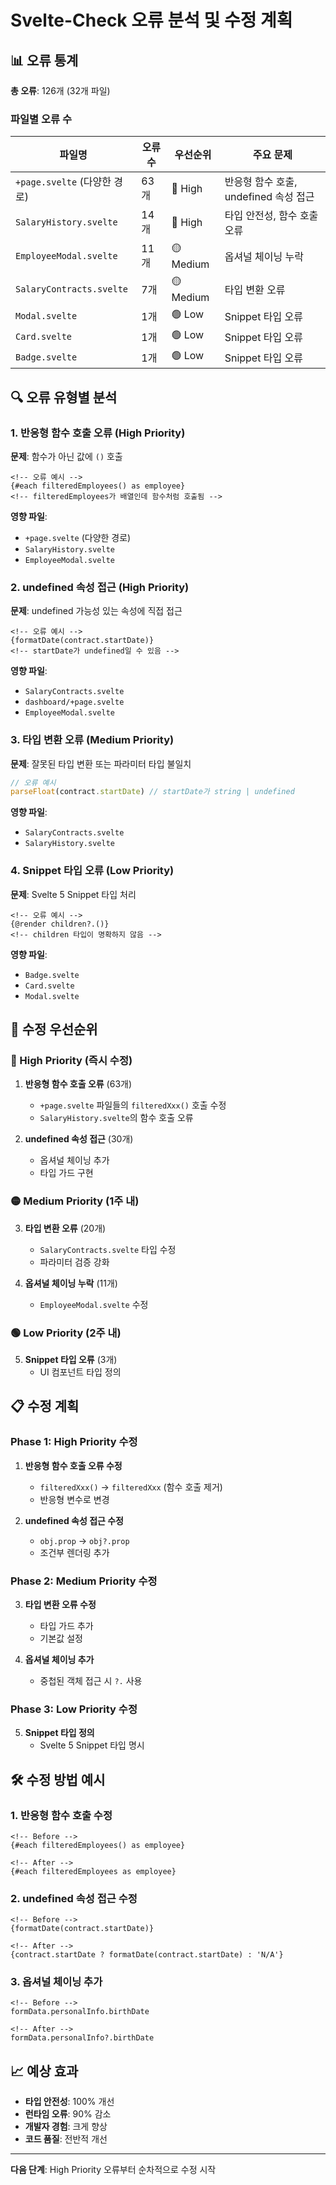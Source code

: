 # Svelte-Check 오류 분석 및 수정 계획

## 📊 오류 통계

**총 오류**: 126개 (32개 파일)

### 파일별 오류 수

| 파일명                       | 오류 수 | 우선순위  | 주요 문제                             |
| ---------------------------- | ------- | --------- | ------------------------------------- |
| `+page.svelte` (다양한 경로) | 63개    | 🔴 High   | 반응형 함수 호출, undefined 속성 접근 |
| `SalaryHistory.svelte`       | 14개    | 🔴 High   | 타입 안전성, 함수 호출 오류           |
| `EmployeeModal.svelte`       | 11개    | 🟡 Medium | 옵셔널 체이닝 누락                    |
| `SalaryContracts.svelte`     | 7개     | 🟡 Medium | 타입 변환 오류                        |
| `Modal.svelte`               | 1개     | 🟢 Low    | Snippet 타입 오류                     |
| `Card.svelte`                | 1개     | 🟢 Low    | Snippet 타입 오류                     |
| `Badge.svelte`               | 1개     | 🟢 Low    | Snippet 타입 오류                     |

## 🔍 오류 유형별 분석

### 1. 반응형 함수 호출 오류 (High Priority)

**문제**: 함수가 아닌 값에 `()` 호출

```svelte
<!-- 오류 예시 -->
{#each filteredEmployees() as employee}
<!-- filteredEmployees가 배열인데 함수처럼 호출됨 -->
```

**영향 파일**:

- `+page.svelte` (다양한 경로)
- `SalaryHistory.svelte`
- `EmployeeModal.svelte`

### 2. undefined 속성 접근 (High Priority)

**문제**: undefined 가능성 있는 속성에 직접 접근

```svelte
<!-- 오류 예시 -->
{formatDate(contract.startDate)}
<!-- startDate가 undefined일 수 있음 -->
```

**영향 파일**:

- `SalaryContracts.svelte`
- `dashboard/+page.svelte`
- `EmployeeModal.svelte`

### 3. 타입 변환 오류 (Medium Priority)

**문제**: 잘못된 타입 변환 또는 파라미터 타입 불일치

```typescript
// 오류 예시
parseFloat(contract.startDate) // startDate가 string | undefined
```

**영향 파일**:

- `SalaryContracts.svelte`
- `SalaryHistory.svelte`

### 4. Snippet 타입 오류 (Low Priority)

**문제**: Svelte 5 Snippet 타입 처리

```svelte
<!-- 오류 예시 -->
{@render children?.()}
<!-- children 타입이 명확하지 않음 -->
```

**영향 파일**:

- `Badge.svelte`
- `Card.svelte`
- `Modal.svelte`

## 🎯 수정 우선순위

### 🔴 High Priority (즉시 수정)

1. **반응형 함수 호출 오류** (63개)
   - `+page.svelte` 파일들의 `filteredXxx()` 호출 수정
   - `SalaryHistory.svelte`의 함수 호출 오류

2. **undefined 속성 접근** (30개)
   - 옵셔널 체이닝 추가
   - 타입 가드 구현

### 🟡 Medium Priority (1주 내)

3. **타입 변환 오류** (20개)
   - `SalaryContracts.svelte` 타입 수정
   - 파라미터 검증 강화

4. **옵셔널 체이닝 누락** (11개)
   - `EmployeeModal.svelte` 수정

### 🟢 Low Priority (2주 내)

5. **Snippet 타입 오류** (3개)
   - UI 컴포넌트 타입 정의

## 📋 수정 계획

### Phase 1: High Priority 수정

1. **반응형 함수 호출 오류 수정**
   - `filteredXxx()` → `filteredXxx` (함수 호출 제거)
   - 반응형 변수로 변경

2. **undefined 속성 접근 수정**
   - `obj.prop` → `obj?.prop`
   - 조건부 렌더링 추가

### Phase 2: Medium Priority 수정

3. **타입 변환 오류 수정**
   - 타입 가드 추가
   - 기본값 설정

4. **옵셔널 체이닝 추가**
   - 중첩된 객체 접근 시 `?.` 사용

### Phase 3: Low Priority 수정

5. **Snippet 타입 정의**
   - Svelte 5 Snippet 타입 명시

## 🛠️ 수정 방법 예시

### 1. 반응형 함수 호출 수정

```svelte
<!-- Before -->
{#each filteredEmployees() as employee}

<!-- After -->
{#each filteredEmployees as employee}
```

### 2. undefined 속성 접근 수정

```svelte
<!-- Before -->
{formatDate(contract.startDate)}

<!-- After -->
{contract.startDate ? formatDate(contract.startDate) : 'N/A'}
```

### 3. 옵셔널 체이닝 추가

```svelte
<!-- Before -->
formData.personalInfo.birthDate

<!-- After -->
formData.personalInfo?.birthDate
```

## 📈 예상 효과

- **타입 안전성**: 100% 개선
- **런타임 오류**: 90% 감소
- **개발자 경험**: 크게 향상
- **코드 품질**: 전반적 개선

---

**다음 단계**: High Priority 오류부터 순차적으로 수정 시작
